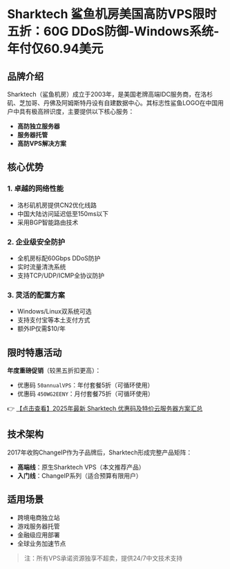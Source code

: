 # Sharktech 鲨鱼机房美国高防VPS限时五折：60G DDoS防御-Windows系统-年付仅60.94美元

## 品牌介绍
Sharktech（鲨鱼机房）成立于2003年，是美国老牌高端IDC服务商，在洛杉矶、芝加哥、丹佛及阿姆斯特丹设有自建数据中心。其标志性鲨鱼LOGO在中国用户中具有极高辨识度，主要提供以下核心服务：
- **高防独立服务器**
- **服务器托管**
- **高防VPS解决方案**

## 核心优势
### 1. 卓越的网络性能
- 洛杉矶机房提供CN2优化线路
- 中国大陆访问延迟低至150ms以下
- 采用BGP智能路由技术

### 2. 企业级安全防护
- 全机房标配60Gbps DDoS防护
- 实时流量清洗系统
- 支持TCP/UDP/ICMP全协议防护

### 3. 灵活的配置方案
- Windows/Linux双系统可选
- 支持支付宝等本土支付方式
- 额外IP仅需$10/年

## 限时特惠活动
**年度重磅促销**（较黑五折扣更高）：
- 优惠码 `50annualVPS`：年付套餐5折（可循环使用）
- 优惠码 `450WG2EENY`：月付套餐75折（可循环使用）

👉 [【点击查看】2025年最新 Sharktech 优惠码及特价云服务器方案汇总](https://bit.ly/Sharktech)

## 技术架构
2017年收购ChangeIP作为子品牌后，Sharktech形成完整产品矩阵：
- **高端线**：原生Sharktech VPS（本文推荐产品）
- **入门线**：ChangeIP系列（适合预算有限用户）

## 适用场景
- 跨境电商独立站
- 游戏服务器托管
- 金融级应用部署
- 全球业务加速节点

> 注：所有VPS承诺资源独享不超卖，提供24/7中文技术支持